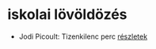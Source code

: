 # iskolai lövöldözés

- Jodi Picoult: Tizenkilenc perc [részletek](_details/Jodi%20Picoult.md#id_348)